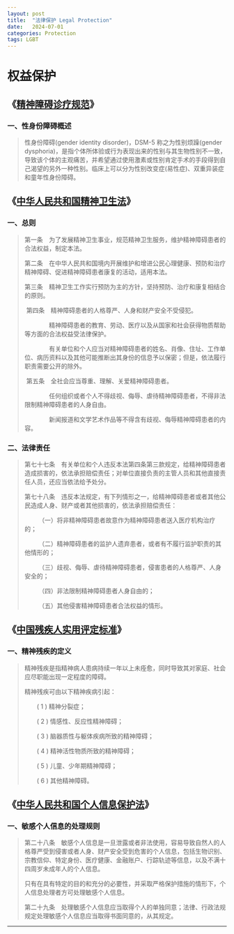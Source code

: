 ```yaml
---
layout: post
title:  "法律保护 Legal Protection"
date:   2024-07-01
categories: Protection
tags: LGBT
---
```


# 权益保护

## 《[精神障碍诊疗规范](http://www.nhc.gov.cn/yzygj/s7653p/202012/a1c4397dbf504e1393b3d2f6c263d782/files/763f4289c2304524a429b79370cb56f3.pdf)》

### 一、性身份障碍概述

> 性身份障碍(gender identity disorder)，DSM-5 称之为性别烦躁(gender dysphoria)，是指个体所体验或行为表现出来的性别与其生物性别不一致，导致该个体的主观痛苦，并希望通过使用激素或性别肯定手术的手段得到自己渴望的另外一种性别。临床上可以分为性别改变症(易性症)、双重异装症和童年性身份障碍。

## 《[中华人民共和国精神卫生法](http://www.nhc.gov.cn/fzs/s3576/201808/23955032bab34afa9f101d4dbee10f7a.shtml)》

### 一、总则

> ​	第一条　为了发展精神卫生事业，规范精神卫生服务，维护精神障碍患者的合法权益，制定本法。
>
> ​	第二条　在中华人民共和国境内开展维护和增进公民心理健康、预防和治疗精神障碍、促进精神障碍患者康复的活动，适用本法。
>
> ​	第三条　精神卫生工作实行预防为主的方针，坚持预防、治疗和康复相结合的原则。
>
> ​	第四条　精神障碍患者的人格尊严、人身和财产安全不受侵犯。
>
> 　　　　精神障碍患者的教育、劳动、医疗以及从国家和社会获得物质帮助等方面的合法权益受法律保护。
>
> 　　　　有关单位和个人应当对精神障碍患者的姓名、肖像、住址、工作单位、病历资料以及其他可能推断出其身份的信息予以保密；但是，依法履行职责需要公开的除外。
>
> ​	第五条　全社会应当尊重、理解、关爱精神障碍患者。
>
> 　　　　任何组织或者个人不得歧视、侮辱、虐待精神障碍患者，不得非法限制精神障碍患者的人身自由。
>
> 　　　　新闻报道和文学艺术作品等不得含有歧视、侮辱精神障碍患者的内容。

### 二、法律责任

> ​	第七十七条　有关单位和个人违反本法第四条第三款规定，给精神障碍患者造成损害的，依法承担赔偿责任；对单位直接负责的主管人员和其他直接责任人员，还应当依法给予处分。
>
> ​	第七十八条　违反本法规定，有下列情形之一，给精神障碍患者或者其他公民造成人身、财产或者其他损害的，依法承担赔偿责任：
>
> 　　			（一）将非精神障碍患者故意作为精神障碍患者送入医疗机构治疗的；
>
> 　　			（二）精神障碍患者的监护人遗弃患者，或者有不履行监护职责的其他情形的；
>
> 　　			（三）歧视、侮辱、虐待精神障碍患者，侵害患者的人格尊严、人身安全的；
>
> 　　			（四）非法限制精神障碍患者人身自由的；
>
> 　　			（五）其他侵害精神障碍患者合法权益的情形。

## 《[中国残疾人实用评定标准](https://www.gov.cn/ztzl/gacjr/content_459939.htm)》

### 一、精神残疾的定义

> 精神残疾是指精神病人患病持续一年以上未痊愈，同时导致其对家庭、社会应尽职能出现一定程度的障碍。
>
> 精神残疾可由以下精神疾病引起：
>
> 　　( 1 )  精神分裂症；
>
> 　　( 2 )  情感性、反应性精神障碍；
>
> 　　( 3 )  脑器质性与躯体疾病所致的精神障碍；
>
> 　　( 4 )  精神活性物质所致的精神障碍；
>
> 　　( 5 )  儿童、少年期精神障碍；
>
> 　　( 6 )  其他精神障碍。

## 《[中华人民共和国个人信息保护法](https://www.gov.cn/xinwen/2021-08/20/content_5632486.htm)》

### 一、敏感个人信息的处理规则

> 第二十八条　敏感个人信息是一旦泄露或者非法使用，容易导致自然人的人格尊严受到侵害或者人身、财产安全受到危害的个人信息，包括生物识别、宗教信仰、特定身份、医疗健康、金融账户、行踪轨迹等信息，以及不满十四周岁未成年人的个人信息。
>
> ​	只有在具有特定的目的和充分的必要性，并采取严格保护措施的情形下，个人信息处理者方可处理敏感个人信息。
>
> 第二十九条　处理敏感个人信息应当取得个人的单独同意；法律、行政法规规定处理敏感个人信息应当取得书面同意的，从其规定。

---

